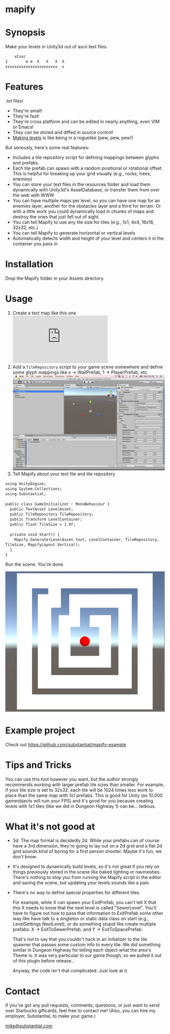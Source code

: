 # mapify

# Synopsis

Make your levels in Unity3d out of ascii text files.

```
    xCxxc                 
1        m m  X   X   X  X
xxxxxxxxxxxxxxxxxxxxxxx  x
```


# Features

.txt files!

* They're small!
* They're fast!
* They're cross platform and can be edited in nearly anything, even VIM or Emacs!
* They can be stored and diffed in source control!
* [Making levels](https://raw.githubusercontent.com/substantial/mapify-example/master/app/Assets/Maps/test.txt) is like being in a roguelike (pew, pew, pew!)

But seriously, here's some real features:

* Includes a tile repository script for defining mappings between glyphs and 
  prefabs.
* Each tile prefab can spawn with a random positional or rotational offset.
  This is helpful for breaking up your grid visually (e.g., rocks, trees, enemies)
* You can store your text files in the resources folder and load them dynamically
  with Unity3d's AssetDatabase, or transfer them from over the web with WWW
* You can have multiple maps per level, so you can have one map for an enemies layer,
  another for the obstacles layer and a third for terrain. Or with a little work
  you could dynamically load in chunks of maps and destroy the ones that just
  fell out of sight.
* You can tell Mapify to use any tile size for tiles (e.g., 1x1, 4x4, 16x16, 32x32, etc.)
* You can tell Mapify to generate horizontal or vertical levels
* Automatically detects width and height of your level and centers it in the
  container you pass in

# Installation

Drop the Mapify folder in your Assets directory.

# Usage

1. Create a text map like this one
  ![test.txt](https://raw.githubusercontent.com/substantial/mapify-example/master/app/Assets/Maps/test.txt)
2. Add a `TileRepository` script to your game scene somewhere and define some glyph mappings 
   like x -> WallPrefab, 1 -> PlayerPrefab, etc. 
   ![Screenshot](https://raw.githubusercontent.com/substantial/mapify-example/master/screens/wired.png)
3. Tell Mapify about your text file and tile repository
```
using UnityEngine;
using System.Collections;
using Substantial;

public class GameInitializer : MonoBehaviour {
  public TextAsset LevelAsset;
  public TileRepository TileRepository;
  public Transform LevelContainer;
  public float TileSize = 1.0f;

  private void Start() {
    Mapify.Generate(LevelAsset.text, LevelContainer, TileRepository, TileSize, MapifyLayout.Vertical);
  }
}
```

Run the scene. You're done.

![Screenshot](https://raw.githubusercontent.com/substantial/mapify-example/master/screens/screenshot.png)

# Example project

Check out https://github.com/substantial/mapify-example

# Tips and Tricks

You can use this tool however you want, but the author strongly recommends working
with larger prefab tile sizes than smaller.  For example, if your tile size is 
set to 32x32, each tile will be 1024 times less work to place than the same map with 
1x1 prefabs. This is good for Unity (as 10,000 gameobjects will ruin your FPS) and 
it's good for you because creating levels with 1x1 tiles (like we did in Dungeon 
Highway 1) can be... tedious.

# What it's not good at

* 3d. The map format is decidedly 2d. While your prefabs can of course
  have a 3rd dimension, they're going to lay out on a 2d grid and a flat 2d grid 
  sounds kind of boring for a first person shooter. Maybe it's fun, we don't know.
* It's designed to dynamically build levels, so it's not great if you rely on things
  previously stored in the scene like baked lighting or navmeshes. There's nothing 
  to stop you from running the Mapify script in the editor and saving the scene, 
  but updating your levels sounds like a pain.
* There's no way to define special properties for different tiles.

  For example, while X can spawn your ExitPrefab, you can't tell X that this X
  needs to know that the next level is called "SewerLevel".  You'll have to 
  figure out how to pass that information to ExitPrefab some other way like 
  have talk to a singleton or static data class on start (e.g., LevelSettings.NextLevel),
  or do something stupid like create multiple prefabs: X -> ExitToSewerPrefab, 
  and Y -> ExitToSpacePrefab.

  That's not to say that you couldn't hack in an initializer to the tile spawner
  that passes some custom info to every tile.  We did something similar in 
  Dungeon Highway for telling each object what the area's Theme is. It was very 
  particular to our game though, so we pulled it out of this plugin before release...

  Anyway, the code isn't that complicated. Just look at it.

# Contact

If you've got any pull requests, comments, questions, or just want to send over
Starbucks giftcards, feel free to contact me! (Also, you can hire my employer, 
Substantial, to make your game.)

mike@substantial.com

